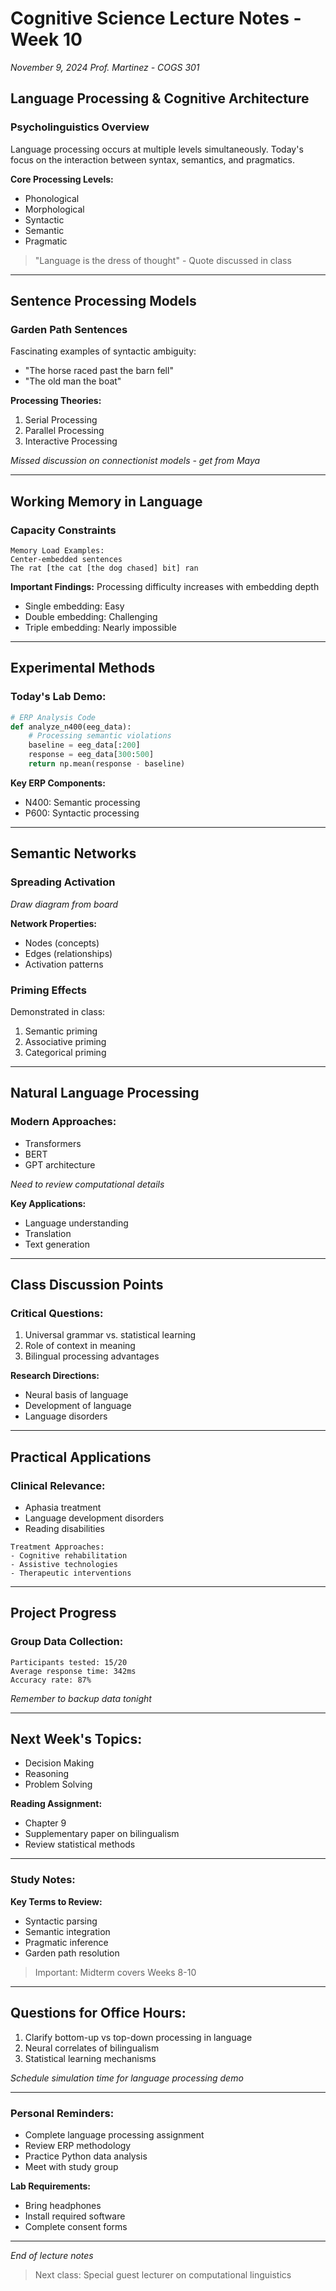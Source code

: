 # Cognitive Science Lecture Notes - Week 10
*November 9, 2024*
*Prof. Martinez - COGS 301*

## Language Processing & Cognitive Architecture

### Psycholinguistics Overview
Language processing occurs at multiple levels simultaneously. Today's focus on the interaction between syntax, semantics, and pragmatics.

**Core Processing Levels:**
- Phonological
- Morphological
- Syntactic
- Semantic
- Pragmatic

> "Language is the dress of thought" - Quote discussed in class

---

## Sentence Processing Models

### Garden Path Sentences
Fascinating examples of syntactic ambiguity:
- "The horse raced past the barn fell"
- "The old man the boat"

**Processing Theories:**
1. Serial Processing
2. Parallel Processing
3. Interactive Processing

*Missed discussion on connectionist models - get from Maya*

---

## Working Memory in Language

### Capacity Constraints
```
Memory Load Examples:
Center-embedded sentences
The rat [the cat [the dog chased] bit] ran
```

**Important Findings:**
Processing difficulty increases with embedding depth
- Single embedding: Easy
- Double embedding: Challenging
- Triple embedding: Nearly impossible

---

## Experimental Methods

### Today's Lab Demo:
```python
# ERP Analysis Code
def analyze_n400(eeg_data):
    # Processing semantic violations
    baseline = eeg_data[:200]
    response = eeg_data[300:500]
    return np.mean(response - baseline)
```

**Key ERP Components:**
- N400: Semantic processing
- P600: Syntactic processing

---

## Semantic Networks

### Spreading Activation
*Draw diagram from board*

**Network Properties:**
- Nodes (concepts)
- Edges (relationships)
- Activation patterns

### Priming Effects
Demonstrated in class:
1. Semantic priming
2. Associative priming
3. Categorical priming

---

## Natural Language Processing

### Modern Approaches:
- Transformers
- BERT
- GPT architecture

*Need to review computational details*

**Key Applications:**
- Language understanding
- Translation
- Text generation

---

## Class Discussion Points

### Critical Questions:
1. Universal grammar vs. statistical learning
2. Role of context in meaning
3. Bilingual processing advantages

**Research Directions:**
- Neural basis of language
- Development of language
- Language disorders

---

## Practical Applications

### Clinical Relevance:
- Aphasia treatment
- Language development disorders
- Reading disabilities

```
Treatment Approaches:
- Cognitive rehabilitation
- Assistive technologies
- Therapeutic interventions
```

---

## Project Progress

### Group Data Collection:
```
Participants tested: 15/20
Average response time: 342ms
Accuracy rate: 87%
```

*Remember to backup data tonight*

---

## Next Week's Topics:
- Decision Making
- Reasoning
- Problem Solving

**Reading Assignment:**
- Chapter 9
- Supplementary paper on bilingualism
- Review statistical methods

---

### Study Notes:

**Key Terms to Review:**
- Syntactic parsing
- Semantic integration
- Pragmatic inference
- Garden path resolution

> Important: Midterm covers Weeks 8-10

---

## Questions for Office Hours:
1. Clarify bottom-up vs top-down processing in language
2. Neural correlates of bilingualism
3. Statistical learning mechanisms

*Schedule simulation time for language processing demo*

---

### Personal Reminders:
- Complete language processing assignment
- Review ERP methodology
- Practice Python data analysis
- Meet with study group

**Lab Requirements:**
- Bring headphones
- Install required software
- Complete consent forms

---

*End of lecture notes*

> Next class: Special guest lecturer on computational linguistics

